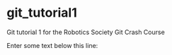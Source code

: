 # git_tutorial1
Git tutorial 1 for the Robotics Society Git Crash Course

Enter some text below this line:
